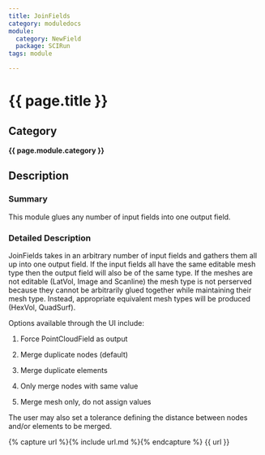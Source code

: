 ```yaml
---
title: JoinFields
category: moduledocs
module:
  category: NewField
  package: SCIRun
tags: module

---
```


# {{ page.title }}

## Category

**{{ page.module.category }}**

## Description

### Summary

This module glues any number of input fields into one output field.

### Detailed Description

JoinFields takes in an arbitrary number of input fields and gathers them all up into one output field. If the input fields all have the same editable mesh type then the output field will also be of the same type. If the meshes are not editable (LatVol, Image and Scanline) the mesh type is not perserved because they cannot be arbitrarily glued together while maintaining their mesh type. Instead, appropriate equivalent mesh types will be produced (HexVol, QuadSurf). 

Options available through the UI include:

  1. Force PointCloudField as output

  2. Merge duplicate nodes (default)

  3. Merge duplicate elements

  4. Only merge nodes with same value

  5. Merge mesh only, do not assign values

The user may also set a tolerance defining the distance between nodes and/or elements to be merged.

{% capture url %}{% include url.md %}{% endcapture %}
{{ url }}
